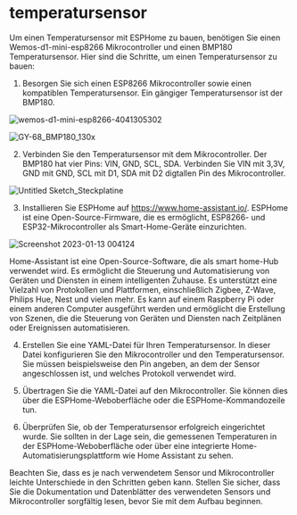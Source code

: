 # temperatursensor
Um einen Temperatursensor mit ESPHome zu bauen,
benötigen Sie einen Wemos-d1-mini-esp8266 Mikrocontroller und einen BMP180 Temperatursensor.
Hier sind die Schritte, um einen Temperatursensor zu bauen:

1. Besorgen Sie sich einen ESP8266 Mikrocontroller sowie einen kompatiblen Temperatursensor. Ein gängiger Temperatursensor ist der BMP180.

![wemos-d1-mini-esp8266-4041305302](https://user-images.githubusercontent.com/99229976/212190994-6b7ca951-23d7-43ba-93cf-5314f3266812.jpg)

![GY-68_BMP180_130x](https://user-images.githubusercontent.com/99229976/212203695-b1080915-d646-47ad-9837-eaae2ae4dd35.jpg)

2. Verbinden Sie den Temperatursensor mit dem Mikrocontroller. Der BMP180 hat vier Pins: VIN, GND, SCL, SDA. Verbinden Sie VIN mit 3,3V, GND mit GND, SCL mit D1, SDA mit D2 digtallen Pin des Mikrocontroller.

![Untitled Sketch_Steckplatine](https://user-images.githubusercontent.com/99229976/212202038-242aec20-f547-4523-b372-ff4c3838d483.jpg)

3. Installieren Sie ESPHome auf https://www.home-assistant.io/. ESPHome ist eine Open-Source-Firmware, die es ermöglicht, ESP8266- und ESP32-Mikrocontroller als Smart-Home-Geräte einzurichten.

![Screenshot 2023-01-13 004124](https://user-images.githubusercontent.com/99229976/212204420-26be2957-c39e-4a89-ba95-e7c3fa886c61.jpg)

Home-Assistant ist eine Open-Source-Software, die als smart home-Hub verwendet wird. Es ermöglicht die Steuerung und Automatisierung von Geräten und Diensten in einem intelligenten Zuhause. Es unterstützt eine Vielzahl von Protokollen und Plattformen, einschließlich Zigbee, Z-Wave, Philips Hue, Nest und vielen mehr. Es kann auf einem Raspberry Pi oder einem anderen Computer ausgeführt werden und ermöglicht die Erstellung von Szenen, die die Steuerung von Geräten und Diensten nach Zeitplänen oder Ereignissen automatisieren.

4. Erstellen Sie eine YAML-Datei für Ihren Temperatursensor. In dieser Datei konfigurieren Sie den Mikrocontroller und den Temperatursensor. Sie müssen beispielsweise den Pin angeben, an dem der Sensor angeschlossen ist, und welches Protokoll verwendet wird.

5. Übertragen Sie die YAML-Datei auf den Mikrocontroller. Sie können dies über die ESPHome-Weboberfläche oder die ESPHome-Kommandozeile tun.      

6. Überprüfen Sie, ob der Temperatursensor erfolgreich eingerichtet wurde. Sie sollten in der Lage sein, die gemessenen Temperaturen in der ESPHome-Weboberfläche oder über eine integrierte Home-Automatisierungsplattform wie Home Assistant zu sehen.

Beachten Sie, dass es je nach verwendetem Sensor und Mikrocontroller leichte Unterschiede in den Schritten geben kann. Stellen Sie sicher, dass Sie die Dokumentation und Datenblätter des verwendeten Sensors und Mikrocontroller sorgfältig lesen, bevor Sie mit dem Aufbau beginnen.
